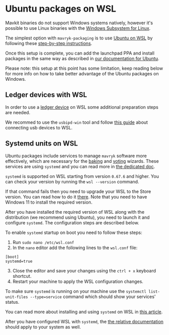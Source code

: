 <!--
   - SPDX-FileCopyrightText: 2023 Oxhead Alpha
   - SPDX-License-Identifier: LicenseRef-MIT-OA
   -->

# Ubuntu packages on WSL

Mavkit binaries do not support Windows systems natively, however it's possible to
use Linux binaries with the [Windows Subsystem for Linux](https://learn.microsoft.com/en-us/windows/wsl/).

The simplest option with `mavryk-packaging` is to use [Ubuntu on WSL](https://ubuntu.com/wsl)
by following these [step-by-step instructions](https://ubuntu.com/tutorials/install-ubuntu-on-wsl2-on-windows-11-with-gui-support#1-overview).

Once this setup is complete, you can add the launchpad PPA and install packages
in the same way as described in [our documentation for Ubuntu](./ubuntu.md#ubuntu).

Please note: this setup at this point has some limitation, keep reading below for
more info on how to take better advantage of the Ubuntu packages on Windows.

## Ledger devices with WSL

In order to use a [ledger device](https://www.ledger.com/) on WSL some additional preparation steps are needed.

We recommed to use the `usbipd-win` tool and follow [this guide](https://docs.microsoft.com/en-us/windows/wsl/connect-usb)
about connecting usb devices to WSL.

## Systemd units on WSL

Ubuntu packages include services to manage `mavryk` software more effectively,
which are necessary for the [baking](./baking.md) and [voting](./voting.md)
wizards.
These services are using `systemd` and you can read more in [the dedicated doc](./systemd.md#ubuntu-and-fedora).

`systemd` is supported on WSL starting from version `0.67.6` and higher.
You can check your version by running the `wsl --version` command.

If that command fails then you need to upgrade your WSL to the Store version.
You can read how to do it [there](https://devblogs.microsoft.com/commandline/a-preview-of-wsl-in-the-microsoft-store-is-now-available/#how-to-install-and-use-wsl-in-the-microsoft-store).
Note that you need to have Windows 11 to install the required version.

After you have installed the required version of WSL along with the distribution
(we recommend using Ubuntu), you need to launch it and configure `systemd`.
The configuration steps are described below.

To enable `systemd` startup on boot you need to follow these steps:

1. Run `sudo nano /etc/wsl.conf`
2. In the `nano` editor add the following lines to the `wsl.conf` file:

```
[boot]
systemd=true
```
3. Close the editor and save your changes using the `ctrl + x` keyboard shortcut.
4. Restart your machine to apply the WSL configuration changes.

To make sure `systemd` is running on your machine use the
`systemctl list-unit-files --type=service` command which should show your
services' status.

You can read more about installing and using `systemd` on WSL in
[this article](https://devblogs.microsoft.com/commandline/systemd-support-is-now-available-in-wsl/).

After you have configured WSL with `systemd`, the [the relative documentation](./systemd.md#ubuntu-and-fedora)
should apply to your system as well.
